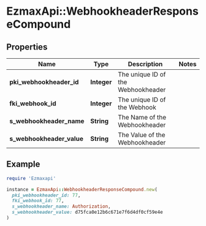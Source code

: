 # EzmaxApi::WebhookheaderResponseCompound

## Properties

| Name | Type | Description | Notes |
| ---- | ---- | ----------- | ----- |
| **pki_webhookheader_id** | **Integer** | The unique ID of the Webhookheader |  |
| **fki_webhook_id** | **Integer** | The unique ID of the Webhook |  |
| **s_webhookheader_name** | **String** | The Name of the Webhookheader |  |
| **s_webhookheader_value** | **String** | The Value of the Webhookheader |  |

## Example

```ruby
require 'Ezmaxapi'

instance = EzmaxApi::WebhookheaderResponseCompound.new(
  pki_webhookheader_id: 77,
  fki_webhook_id: 77,
  s_webhookheader_name: Authorization,
  s_webhookheader_value: d75fca0e12b6c671e7f6d4df0cf59e4e
)
```

